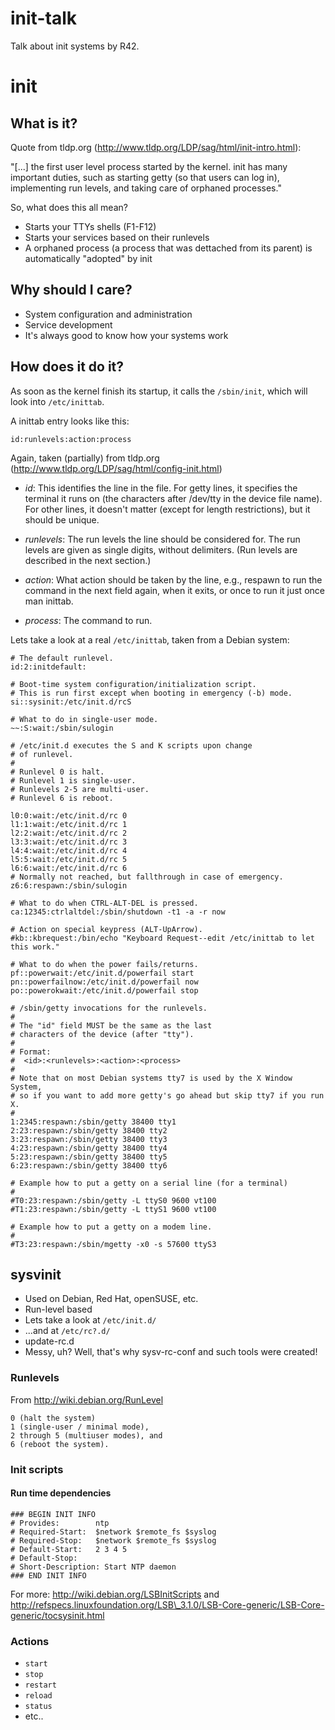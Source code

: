 init-talk
=========

Talk about init systems by R42.

# init

## What is it?

Quote from tldp.org (http://www.tldp.org/LDP/sag/html/init-intro.html):

"[...] the first user level process started by the kernel. init has many important duties, such as starting getty (so that users can log in), implementing run levels, and taking care of orphaned processes."

So, what does this all mean?

- Starts your TTYs shells (F1-F12)
- Starts your services based on their runlevels
- A orphaned process (a process that was dettached from its parent) is automatically "adopted" by init 

## Why should I care?

- System configuration and administration
- Service development
- It's always good to know how your systems work 

## How does it do it?

As soon as the kernel finish its startup, it calls the `/sbin/init`, which will look into `/etc/inittab`.

A inittab entry looks like this:

  `id:runlevels:action:process`

Again, taken (partially) from tldp.org (http://www.tldp.org/LDP/sag/html/config-init.html)

- *id*: This identifies the line in the file. For getty lines, it specifies the terminal it runs on (the characters after /dev/tty in the device file name). For other lines, it doesn't matter (except for length restrictions), but it should be unique.

- *runlevels*: The run levels the line should be considered for. The run levels are given as single digits, without delimiters. (Run levels are described in the next section.)

- *action*: What action should be taken by the line, e.g., respawn to run the command in the next field again, when it exits, or once to run it just once
	man inittab.
	
- *process*: The command to run.

Lets take a look at a real `/etc/inittab`, taken from a Debian system:

	# The default runlevel.
	id:2:initdefault:
	
	# Boot-time system configuration/initialization script.
	# This is run first except when booting in emergency (-b) mode.
	si::sysinit:/etc/init.d/rcS
	
	# What to do in single-user mode.
	~~:S:wait:/sbin/sulogin
	
	# /etc/init.d executes the S and K scripts upon change
	# of runlevel.
	#
	# Runlevel 0 is halt.
	# Runlevel 1 is single-user.
	# Runlevels 2-5 are multi-user.
	# Runlevel 6 is reboot.
	
	l0:0:wait:/etc/init.d/rc 0
	l1:1:wait:/etc/init.d/rc 1
	l2:2:wait:/etc/init.d/rc 2
	l3:3:wait:/etc/init.d/rc 3
	l4:4:wait:/etc/init.d/rc 4
	l5:5:wait:/etc/init.d/rc 5
	l6:6:wait:/etc/init.d/rc 6
	# Normally not reached, but fallthrough in case of emergency.
	z6:6:respawn:/sbin/sulogin
	
	# What to do when CTRL-ALT-DEL is pressed.
	ca:12345:ctrlaltdel:/sbin/shutdown -t1 -a -r now
	
	# Action on special keypress (ALT-UpArrow).
	#kb::kbrequest:/bin/echo "Keyboard Request--edit /etc/inittab to let this work."
	
	# What to do when the power fails/returns.
	pf::powerwait:/etc/init.d/powerfail start
	pn::powerfailnow:/etc/init.d/powerfail now
	po::powerokwait:/etc/init.d/powerfail stop
	
	# /sbin/getty invocations for the runlevels.
	#
	# The "id" field MUST be the same as the last
	# characters of the device (after "tty").
	#
	# Format:
	#  <id>:<runlevels>:<action>:<process>
	#
	# Note that on most Debian systems tty7 is used by the X Window System,
	# so if you want to add more getty's go ahead but skip tty7 if you run X.
	#
	1:2345:respawn:/sbin/getty 38400 tty1
	2:23:respawn:/sbin/getty 38400 tty2
	3:23:respawn:/sbin/getty 38400 tty3
	4:23:respawn:/sbin/getty 38400 tty4
	5:23:respawn:/sbin/getty 38400 tty5
	6:23:respawn:/sbin/getty 38400 tty6
	
	# Example how to put a getty on a serial line (for a terminal)
	#
	#T0:23:respawn:/sbin/getty -L ttyS0 9600 vt100
	#T1:23:respawn:/sbin/getty -L ttyS1 9600 vt100
	
	# Example how to put a getty on a modem line.
	#
	#T3:23:respawn:/sbin/mgetty -x0 -s 57600 ttyS3

## sysvinit

- Used on Debian, Red Hat, openSUSE, etc.
- Run-level based
- Lets take a look at `/etc/init.d/`
- ...and at `/etc/rc?.d/`
- update-rc.d
- Messy, uh? Well, that's why sysv-rc-conf and such tools were created!

### Runlevels

From http://wiki.debian.org/RunLevel

	0 (halt the system) 
	1 (single-user / minimal mode), 
	2 through 5 (multiuser modes), and 
	6 (reboot the system). 

### Init scripts

#### Run time dependencies

	### BEGIN INIT INFO
	# Provides:        ntp
	# Required-Start:  $network $remote_fs $syslog
	# Required-Stop:   $network $remote_fs $syslog
	# Default-Start:   2 3 4 5
	# Default-Stop: 
	# Short-Description: Start NTP daemon
	### END INIT INFO

For more: http://wiki.debian.org/LSBInitScripts and http://refspecs.linuxfoundation.org/LSB\_3.1.0/LSB-Core-generic/LSB-Core-generic/tocsysinit.html

### Actions

- `start`
- `stop`
- `restart`
- `reload`
- `status`
- etc..
